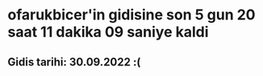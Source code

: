 # ofarukbicer'in gidisine son 5 gun 20 saat 11 dakika 09 saniye kaldi

## Gidis tarihi: 30.09.2022 :(